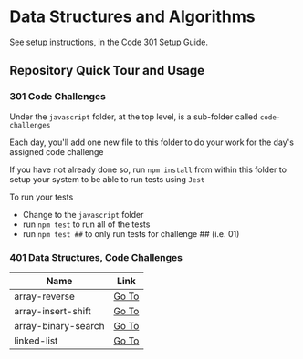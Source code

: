 # Data Structures and Algorithms

See [setup instructions](https://codefellows.github.io/setup-guide/code-301/3-code-challenges), in the Code 301 Setup Guide.

## Repository Quick Tour and Usage

### 301 Code Challenges

Under the `javascript` folder, at the top level, is a sub-folder called `code-challenges`

Each day, you'll add one new file to this folder to do your work for the day's assigned code challenge

If you have not already done so, run `npm install` from within this folder to setup your system to be able to run tests using `Jest`

To run your tests

- Change to the `javascript` folder
- run `npm test` to run all of the tests
- run `npm test ##` to only run tests for challenge ## (i.e. 01)

### 401 Data Structures, Code Challenges


Name | Link 
-----| -----
array-reverse         | [Go To](https://emadidris.github.io/data-structures-and-algorithms/401/array-reverse)
array-insert-shift    | [Go To](https://emadidris.github.io/data-structures-and-algorithms/401/array-insert-shift) 
array-binary-search   | [Go To](https://emadidris.github.io/data-structures-and-algorithms/401/array-binary-search)
linked-list           | [Go To](https://emadidris.github.io/data-structures-and-algorithms/401/linked-list)
